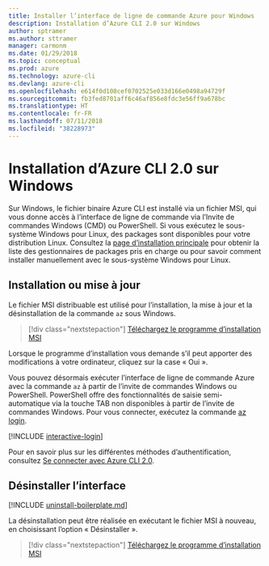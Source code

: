 ```yaml
---
title: Installer l’interface de ligne de commande Azure pour Windows
description: Installation d’Azure CLI 2.0 sur Windows
author: sptramer
ms.author: sttramer
manager: carmonm
ms.date: 01/29/2018
ms.topic: conceptual
ms.prod: azure
ms.technology: azure-cli
ms.devlang: azure-cli
ms.openlocfilehash: e614f0d108cef0702525e033d166e0498a94729f
ms.sourcegitcommit: fb3fed8701aff6c46af856e8fdc3e56ff9a678bc
ms.translationtype: HT
ms.contentlocale: fr-FR
ms.lasthandoff: 07/11/2018
ms.locfileid: "38228973"
---
```

# <a name="install-azure-cli-20-on-windows"></a>Installation d’Azure CLI 2.0 sur Windows

Sur Windows, le fichier binaire Azure CLI est installé via un fichier MSI, qui vous donne accès à l’interface de ligne de commande via l’Invite de commandes Windows (CMD) ou PowerShell.
Si vous exécutez le sous-système Windows pour Linux, des packages sont disponibles pour votre distribution Linux. Consultez la [page d’installation principale](install-azure-cli.md) pour obtenir la liste des gestionnaires de packages pris en charge ou pour savoir comment installer manuellement avec le sous-système Windows pour Linux.

## <a name="install-or-update"></a>Installation ou mise à jour

Le fichier MSI distribuable est utilisé pour l’installation, la mise à jour et la désinstallation de la commande `az` sous Windows.

> [!div class="nextstepaction"]
> [Téléchargez le programme d’installation MSI](https://aka.ms/installazurecliwindows)

Lorsque le programme d’installation vous demande s’il peut apporter des modifications à votre ordinateur, cliquez sur la case « Oui ».

Vous pouvez désormais exécuter l’interface de ligne de commande Azure avec la commande `az` à partir de l’invite de commandes Windows ou PowerShell. PowerShell offre des fonctionnalités de saisie semi-automatique via la touche TAB non disponibles à partir de l’invite de commandes Windows. Pour vous connecter, exécutez la commande [az login](/cli/azure/reference-index#az-login).

[!INCLUDE [interactive-login](includes/interactive-login.md)]

Pour en savoir plus sur les différentes méthodes d’authentification, consultez [Se connecter avec Azure CLI 2.0](authenticate-azure-cli.md).

## <a name="uninstall"></a>Désinstaller l’interface

[!INCLUDE [uninstall-boilerplate.md](includes/uninstall-boilerplate.md)]

La désinstallation peut être réalisée en exécutant le fichier MSI à nouveau, en choisissant l’option « Désinstaller ».

> [!div class="nextstepaction"]
> [Téléchargez le programme d’installation MSI](https://aka.ms/installazurecliwindows)

